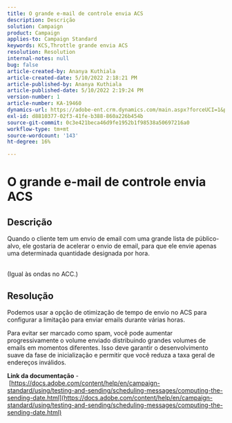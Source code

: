 ```yaml
---
title: O grande e-mail de controle envia ACS
description: Descrição
solution: Campaign
product: Campaign
applies-to: Campaign Standard
keywords: KCS,Throttle grande envia ACS
resolution: Resolution
internal-notes: null
bug: false
article-created-by: Ananya Kuthiala
article-created-date: 5/10/2022 2:18:21 PM
article-published-by: Ananya Kuthiala
article-published-date: 5/10/2022 2:19:24 PM
version-number: 1
article-number: KA-19460
dynamics-url: https://adobe-ent.crm.dynamics.com/main.aspx?forceUCI=1&pagetype=entityrecord&etn=knowledgearticle&id=c74c6e05-6cd0-ec11-a7b5-0022480a8e40
exl-id: d8810377-02f3-41fe-b388-860a226b454b
source-git-commit: 0c3e421beca46d9fe1952b1f98538a50697216a0
workflow-type: tm+mt
source-wordcount: '143'
ht-degree: 16%

---
```


# O grande e-mail de controle envia ACS

## Descrição

Quando o cliente tem um envio de email com uma grande lista de público-alvo, ele gostaria de acelerar o envio de email, para que ele envie apenas uma determinada quantidade designada por hora.

<br>(Igual às ondas no ACC.)

## Resolução


Podemos usar a opção de otimização de tempo de envio no ACS para configurar a limitação para enviar emails durante várias horas.

Para evitar ser marcado como spam, você pode aumentar progressivamente o volume enviado distribuindo grandes volumes de emails em momentos diferentes. Isso deve garantir o desenvolvimento suave da fase de inicialização e permitir que você reduza a taxa geral de endereços inválidos.



<b>Link da documentação</b> - [https://docs.adobe.com/content/help/en/campaign-standard/using/testing-and-sending/scheduling-messages/computing-the-sending-date.html](https://docs.adobe.com/content/help/en/campaign-standard/using/testing-and-sending/scheduling-messages/computing-the-sending-date.html)
